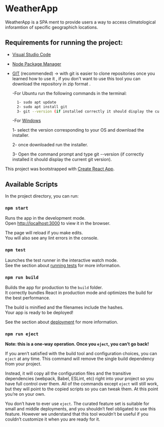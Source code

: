 # WeatherApp

WeatherApp is a SPA ment to provide users a way to access climatological inforamtion of specific geographich locations. 


## Requirements for running the project:

  * [Visual Studio Code](https://code.visualstudio.com)
  * [Node Package Manager](https://nodejs.org)
  * [GIT](https://git-scm.com/) (recommended) -> with git is easier to clone repositories once you learned how to use it , if you don't want to use this tool you       can download the repository in zip format .

    -For Ubuntu run the following commands in the terminal:
    
    ```bash
      1- sudo apt update
      2- sudo apt install git
      3- git --version (if installed correctly it should display the current git version)
      ```

    -For [Windows](https://git-scm.com/download/win)
    
      1- select the version corresponding to your OS and download the installer.
      
      2- once downloaded run the installer.
      
      3- Open the command prompt and type git --version (if correctly installed it should display the current git version).
      
      
      
This project was bootstrapped with [Create React App](https://github.com/facebook/create-react-app).

## Available Scripts

In the project directory, you can run:

### `npm start`

Runs the app in the development mode.<br />
Open [http://localhost:3000](http://localhost:3000) to view it in the browser.

The page will reload if you make edits.<br />
You will also see any lint errors in the console.

### `npm test`

Launches the test runner in the interactive watch mode.<br />
See the section about [running tests](https://facebook.github.io/create-react-app/docs/running-tests) for more information.

### `npm run build`

Builds the app for production to the `build` folder.<br />
It correctly bundles React in production mode and optimizes the build for the best performance.

The build is minified and the filenames include the hashes.<br />
Your app is ready to be deployed!

See the section about [deployment](https://facebook.github.io/create-react-app/docs/deployment) for more information.

### `npm run eject`

**Note: this is a one-way operation. Once you `eject`, you can’t go back!**

If you aren’t satisfied with the build tool and configuration choices, you can `eject` at any time. This command will remove the single build dependency from your project.

Instead, it will copy all the configuration files and the transitive dependencies (webpack, Babel, ESLint, etc) right into your project so you have full control over them. All of the commands except `eject` will still work, but they will point to the copied scripts so you can tweak them. At this point you’re on your own.

You don’t have to ever use `eject`. The curated feature set is suitable for small and middle deployments, and you shouldn’t feel obligated to use this feature. However we understand that this tool wouldn’t be useful if you couldn’t customize it when you are ready for it.


